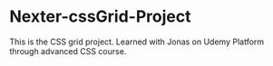 # Nexter-cssGrid-Project
This is the CSS grid project. Learned with Jonas on Udemy Platform through advanced CSS course.
